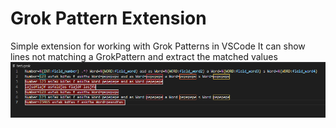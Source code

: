 # Grok Pattern Extension
Simple extension for working with Grok Patterns in VSCode
It can show lines not matching a GrokPattern and extract the matched values
![Grok Pattern extension](doc/extension_show.png)